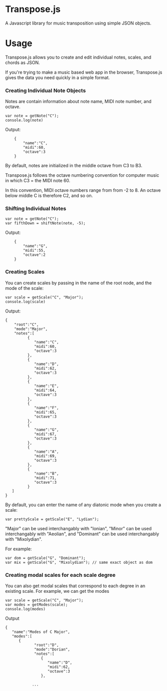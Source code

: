 # Transpose.js
A Javascript library for music transposition using simple JSON objects.

# Usage
Transpose.js allows you to create and edit individual notes, scales, and chords as JSON.

If you're trying to make a music based web app in the browser, Transpose.js
gives the data you need quickly in a simple format. 

### Creating Individual Note Objects

Notes are contain information about note name, MIDI note number, and octave. 

    var note = getNote("C");
    console.log(note)

Output: 

        {
            "name":"C",
            "midi":60,
            "octave":3
        }

By default, notes are initialized in the middle octave from C3 to B3.

Transpose.js follows the octave numbering convention for computer music
in which C3 = the MIDI note 60. 

In this convention, MIDI octave numbers range from from -2 to 8. An octave
below middle C is therefore C2, and so on.

### Shifting Individual Notes

    var note = getNote("C");
    var fifthDown = shiftNote(note, -5);

Output:

        {
            "name":"G",
            "midi":55,
            "octave":2
        }

### Creating Scales

You can create scales by passing in the name of the root node, and the mode of 
the scale:

    var scale = getScale("C", "Major");
    console.log(scale)

Output: 

    {
        "root":"C",
        "mode":"Major",
        "notes":[
              {
                 "name":"C",
                 "midi":60,
                 "octave":3
              },
              {
                 "name":"D",
                 "midi":62,
                 "octave":3
              },
              {
                 "name":"E",
                 "midi":64,
                 "octave":3
              },
              {
                 "name":"F",
                 "midi":65,
                 "octave":3
              },
              {
                 "name":"G",
                 "midi":67,
                 "octave":3
              },
              {
                 "name":"A",
                 "midi":69,
                 "octave":3
              },
              {
                 "name":"B",
                 "midi":71,
                 "octave":3
              }
       ]
    }

By default, you can enter the name of any diatonic mode when you create a scale:

    var prettyScale = getScale("E", "Lydian");

"Major" can be used interchangably with "Ionian",
"Minor" can be used interchangably with "Aeolian", and
"Dominant" can be used interchangably with "Mixolydian".

For example:

    var dom = getScale("G", "Dominant");
    var mix = getScale("G", "Mixolydian"); // same exact object as dom

### Creating modal scales for each scale degree

You can also get modal scales that correspond to each degree in an existing
scale. For example, we can get the modes 

    var scale = getScale("C", "Major");
    var modes = getModes(scale);
    console.log(modes)

Output 
    
    {  
       "name":"Modes of C Major",
       "modes":[  
          {  
                 "root":"D",
                 "mode":"Dorian",
                 "notes":[  
                    {  
                       "name":"D",
                       "midi":62,
                       "octave":3
                    },

                ...
